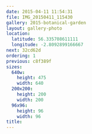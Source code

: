 ```yaml
---
date: 2015-04-11 11:54:31
file: IMG_20150411_115430
gallery: 2015-botanical-garden
layout: gallery-photo
location:
  latitude: 56.335708611111
  longitude: -2.8092899166667
next: 32cd62d
ordering: 1
previous: c8f389f
sizes:
  640w:
    height: 475
    width: 640
  200x200:
    height: 200
    width: 200
  96x96:
    height: 96
    width: 96
title: 
---
```

